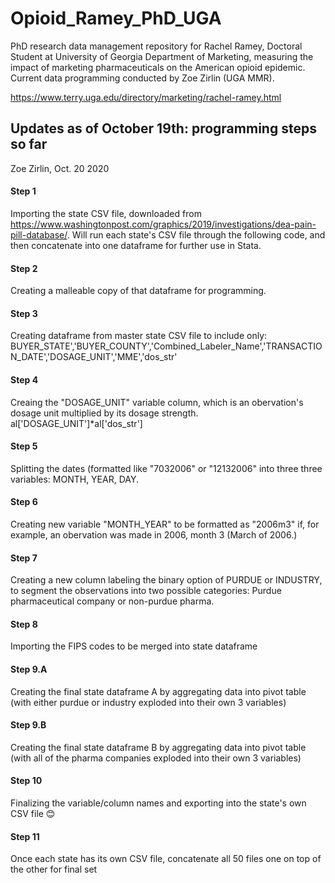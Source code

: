 # Opioid_Ramey_PhD_UGA
PhD research data management repository for Rachel Ramey, Doctoral Student at University of Georgia Department of Marketing, measuring the impact of marketing pharmaceuticals on the American opioid epidemic. Current data programming conducted by Zoe Zirlin (UGA MMR).

https://www.terry.uga.edu/directory/marketing/rachel-ramey.html

## Updates as of October 19th: programming steps so far
Zoe Zirlin, Oct. 20 2020

#### Step 1
Importing the state CSV file, downloaded from https://www.washingtonpost.com/graphics/2019/investigations/dea-pain-pill-database/. 
Will run each state's CSV file through the following code, and then concatenate into one dataframe for further use in Stata.


#### Step 2
Creating a malleable copy of that dataframe for programming.


#### Step 3
Creating dataframe from master state CSV file to include only:
BUYER_STATE','BUYER_COUNTY','Combined_Labeler_Name','TRANSACTION_DATE','DOSAGE_UNIT','MME','dos_str'


#### Step 4
Creaing the "DOSAGE_UNIT" variable column, which is an obervation's dosage unit multiplied by its dosage strength.
al['DOSAGE_UNIT']*al['dos_str']


#### Step 5
Splitting the dates (formatted like "7032006" or "12132006" into three three variables: MONTH, YEAR, DAY.


#### Step 6
Creating new variable "MONTH_YEAR" to be formatted as "2006m3" if, for example, an obervation was made in 2006, month 3 (March of 2006.)


#### Step 7
Creating a new column labeling the binary option of PURDUE or INDUSTRY, to segment the observations into two possible categories: Purdue pharmaceutical company or non-purdue pharma.


#### Step 8
Importing the FIPS codes to be merged into state dataframe


#### Step 9.A
Creating the final state dataframe A by aggregating data into pivot table (with either purdue or industry exploded into their own 3 variables)

#### Step 9.B
Creating the final state dataframe B by aggregating data into pivot table (with all of the pharma companies exploded into their own 3 variables)



#### Step 10
Finalizing the variable/column names and exporting into the state's own CSV file 😊


#### Step 11
Once each state has its own CSV file, concatenate all 50 files one on top of the other for final set
